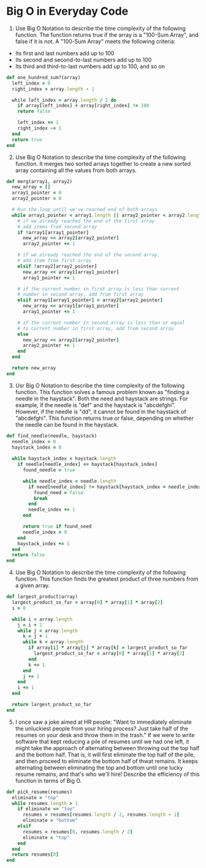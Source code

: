 # Big O in Everyday Code

1. Use Big O Notation to describe the time complexity of the following function. The function returns true if the array is a "100-Sum Array", and false if it is not.
A "100-Sum Array" meets the following criteria:
  - Its first and last numbers add up to 100
  - Its second and second-to-last numbers add up to 100
  - Its third and third-to-last numbers add up to 100, and so on
``` ruby
def one_hundred_sum?(array)
  left_index = 0
  right_index = array.length - 1

  while left_index < array.length / 2 do
    if array[left_index] + array[right_index] != 100
    return false

    left_index += 1
    right_index -= 1
  end
  return true
end
```


2. Use Big O Notation to describe the time complexity of the following function. It merges two sorted arrays together to create a new sorted array containing all the values from both arrays.
``` ruby
def merg(array1, array2)
  new_array = []
  array1_pointer = 0
  array2_pointer = 0

  # Run the loop until we've reached end of both arrays
  while array1_pointer < array1.length || array2_pointer < array2.length
    # if we already reached the end of the first array
    # add items from second array
    if !array1[array1_pointer]
      new_array << array2[array2_pointer]
      array2_pointer += 1

    # if we already reached the end of the second array,
    # add item from first array
    elsif !array2[array2_pointer]
      new_array << array1[array1_pointer]
      array1_pointer += 1

    # if the current number in first array is less than current
    # number in second array, add from first array
    elsif array1[array1_pointer] < array2[array2_pointer]
      new_array << array1[array1_pointer]
      array1_pointer += 1

    # if the current number in second array is less than or equal
    # to current number in first array, add from second array
    else
      new_array << array2[array2_pointer]
      array2_pointer += 1
    end
  end

  return new_array
end
```


3. Usr Big O Notation to describe the time complexity of the following function. This function solves a famous problem known as "finding a needle in the haystack".  Both the need and haystack are strings. For example, if the needle is "def" and the haystack is "abcdefghi". However, if the needle is "dd", it cannot be found in the haystack of "abcdefghi".  This function returns true or false, depending on whether the needle can be found in the haystack.
``` ruby
def find_needle(needle, haystack)
  needle_index = 0
  haystack_index = 0
  
  while haystack_index < haystack.length
    if needle[needle_index] == haystack[haystack_index]
      found_needle = true

      while needle_index < needle.length
        if need[needle_index] != haystack[haystack_index + needle_index]
          found_need = false
          break
        end
        needle_index += 1
      end

      return true if found_need
      needle_index = 0
    end
    haystack_index += 1
  end
  return false
end
```


4. Use Big O Notation to describe the time complexity of the following function. This function finds the greatest product of three numbers from a given array.
``` ruby
def largest_product(array)
  largest_product_so_far = array[0] * array[1] * array[2]
  i = 0

  while i < array.length
    j = i + 1
    while j < array.length
      k = j + 1
      while k < array.length
        if array[i] * array[j] * array[k] > largest_product_so_far
          largest_product_so_far = array[0] * array[1] * array[2]
        end
        k += 1
      end
      j += 1
    end
    i += 1
  end

  return largest_product_so_far
end
```


5. I once saw a joke aimed at HR people: "Want to immediately eliminate the unluckiest people from your hiring process? Just take half of the resumes on your desk and throw them in the trash." If we were to write software that kept reducing a pile of resumes until we had one left, it might take the approach of alternating between throwing out the top half and the bottom half. That is, it will first eliminate the top half of the pile, and then proceed to eliminate the bottom half of thwat remains. It keeps alternating between eliminating the top and bottom until one lucky resume remains, and that's who we'll hire! Describe the efficiency of this function in terms of Big O.
``` ruby
def pick_resume(resumes)
  eliminate = "top"
  while resumes.length > 1
    if eliminate == "top"
      resumes = resumes[resumes.length / 2, resumes.length - 1]
      eliminate = "bottom"
    elsif
      resumes = resumes[0, resumes.length / 2]
      eliminate = "top"
    end
  end
  return resumes[0]
end
```
